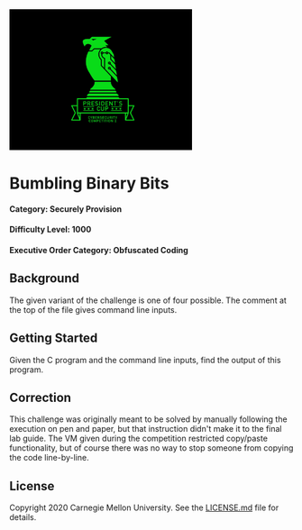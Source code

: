 <img src="../../logo.png" height="250px">

# Bumbling Binary Bits
#### Category: Securely Provision
#### Difficulty Level: 1000
#### Executive Order Category: Obfuscated Coding

## Background

The given variant of the challenge is one of four possible. The comment at the top of the file gives command line
inputs.

## Getting Started

Given the C program and the command line inputs, find the output of this program.

## Correction

This challenge was originally meant to be solved by manually following the execution on pen and paper, but that
instruction didn't make it to the final lab guide. The VM given during the competition restricted copy/paste
functionality, but of course there was no way to stop someone from copying the code line-by-line.

## License
Copyright 2020 Carnegie Mellon University. See the [LICENSE.md](../../LICENSE.md) file for details.